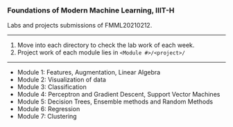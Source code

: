 ### Foundations of Modern Machine Learning, IIIT-H

Labs and projects submissions of FMML20210212.

<hr/>

1. Move into each directory to check the lab work of each week.
2. Project work of each module lies in ```<Module #>/<project>/```

<hr/>

- Module 1: Features, Augmentation, Linear Algebra
- Module 2: Visualization of data
- Module 3: Classification
- Module 4: Perceptron and Gradient Descent, Support Vector Machines
- Module 5: Decision Trees, Ensemble methods and Random Methods
- Module 6: Regression
- Module 7: Clustering